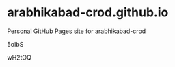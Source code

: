 # arabhikabad-crod.github.io
Personal GitHub Pages site for arabhikabad-crod






























































5oIbS

wH2tOQ
